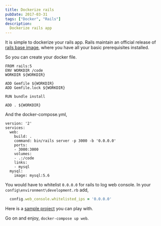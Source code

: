 ```yaml
---
title: Dockerize rails
pubDate: 2017-03-31
tags: ["Docker", "Rails"]
description:
  Dockerize rails app
---
```


It is simple to dockerize your rails app. Rails maintain an official release of [rails base image](https://hub.docker.com/r/library/rails/), where you have all your basic prerequisites installed.

So you can create your docker file.

```docker
FROM rails:5
ENV WORKDIR /code
WORKDIR ${WORKDIR}

ADD Gemfile ${WORKDIR}
ADD Gemfile.lock ${WORKDIR}

RUN bundle install

ADD . ${WORKDIR}
```

And the docker-compose.yml,

```docker
version: '2'
services:
  web:
    build: .
    command: bin/rails server -p 3000 -b '0.0.0.0'
    ports:
    - 3000:3000
    volumes:
    - .:/code
    links:
    - mysql
  mysql:
    image: mysql:5.6
```

You would have to whitelist `0.0.0.0` for rails to log web console. In your `config\environment\development.rb` add,

```ruby
  config.web_console.whitelisted_ips = '0.0.0.0'
```

Here is a [sample project](https://github.com/ashrafuzzaman/resumebuilder) you can play with.

Go on and enjoy, `docker-compose up web`.